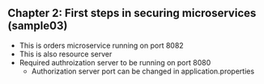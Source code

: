 ## Chapter 2: First steps in securing microservices (sample03)

- This is orders microservice running on port 8082
- This is also resource server
- Required authroization server to be running on port 8080
  - Authorization server port can be changed in application.properties
<!-- - This is integrated with API gateway also
- Endpoints can be access either
  - directly hitting this server or
  - through API gateway running on port 8081 -->